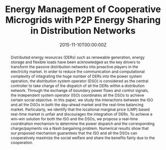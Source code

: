 ---
title: Energy Management of Cooperative Microgrids with P2P Energy Sharing in Distribution Networks
authors:
 - Tian Liu
 - "**Xiaoqi Tan**"
 - Bo Sun
 - Yuan Wu
 - Xiaohong Guan
 - Danny H.K. Tsang
date: "2015-11-10T00:00:00Z"
# doi: ""

# Schedule page publish date (NOT publication's date).
#publishDate: "2019-11-10T00:00:00Z"

# Publication type.
# Legend: 0 = Uncategorized; 1 = Conference paper; 2 = Journal article;
# 3 = Preprint / Working Paper; 4 = Report; 5 = Book; 6 = Book section;
# 7 = Thesis; 8 = Patent
publication_types: ["1"]

# Publication name and optional abbreviated publication name.
publication: "2015 IEEE International Conference on Smart Grid Communications (SmartGridComm)"
publication_short: ""

abstract: Distributed energy resources (DERs) such as renewable generation, energy storage and flexible loads have been acknowledged as the key drivers to transform the passive distribution networks into proactive players in the electricity market. In order to reduce the communication and computational complexity of integrating the huge number of DERs into the power system operation, the distribution system operator (DSO) is considered as the central controller to take charge of the dispatch of all the DERs within a distribution network. Through the exchange of boundary power flows and control signals, the independent system operator (ISO) coordinates all the DSOs to achieve certain social objective. In this paper, we study the interactions between the ISO and all the DSOs in both the day-ahead market and the real-time balancing market. Particularly, we identify that the locational marginal price (LMP) based real-time market is unfair and discourages the integration of DERs. To achieve a win-win solution for both the ISO and the DSOs, we propose a real-time coordination mechanism to determine the power dispatch and the corresponding charge/payments via a Nash bargaining problem. Numerical results show that our proposed mechanism guarantees that the ISO and all the DSOs can cooperatively maximize the social welfare and share the benefits fairly due to the cooperation.

# Summary. An optional shortened abstract.
# summary: This paper concerns the mechanism design for online resource allocation in a strategic setting. In this setting, a single supplier allocates capacity-limited resources to requests that arrive in a sequential and arbitrary manner. Each request is associated with an agent who may act selfishly to misreport the requirement and valuation of her request.

# tags:
# - Source Themes
featured: false

links:
 - icon: ieee
   icon_pack: ai
   name: "IEEE Xplore"
   url: "https://ieeexplore.ieee.org/abstract/document/8340746"
   
url_pdf: https://www.sigmetrics.org/mama/abstracts/Tan.pdf
url_code: ''
url_dataset: ''
url_poster: ''
url_project: ''
url_slides: ''
url_source: ''
url_video: ''

# Featured image
# To use, add an image named `featured.jpg/png` to your page's folder.
image:
  caption:
  focal_point: ""
  preview_only: true

# Associated Projects (optional).
#   Associate this publication with one or more of your projects.
#   Simply enter your project's folder or file name without extension.
#   E.g. `internal-project` references `content/project/internal-project/index.md`.
#   Otherwise, set `projects: []`.
# projects: []

# Slides (optional).
#   Associate this publication with Markdown slides.
#   Simply enter your slide deck's filename without extension.
#   E.g. `slides: "example"` references `content/slides/example/index.md`.
#   Otherwise, set `slides: ""`.
# slides: example
---